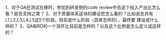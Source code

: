 1、对于QA在测试左移时，参加到研发侧的code review中去这个投入产出比怎么看？是否支持之类？
2、对于质量体系这块的建设您怎么看的？比如说总共有L1,L2,L3,L4,L5这5个阶段，目前是什么阶段（具体怎样的），最终要
建设成什么样的？
3、QA和RD的一个测开比目前是怎样的？以及这个比例是怎么定义成这样的？